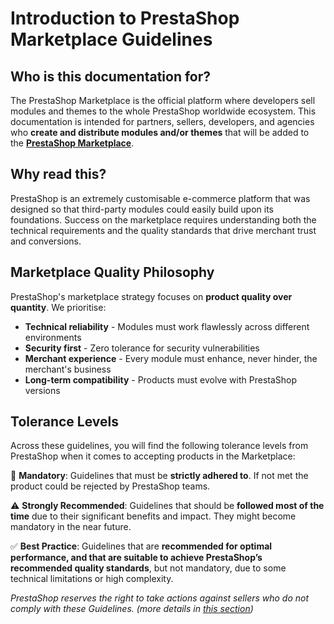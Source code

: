 # Introduction to PrestaShop Marketplace Guidelines

## Who is this documentation for?

The PrestaShop Marketplace is the official platform where developers sell modules and themes to the whole PrestaShop worldwide ecosystem. This documentation is intended for partners, sellers, developers, and agencies who **create and distribute modules and/or themes** that will be added to the [**PrestaShop Marketplace**](https://addons.prestashop.com/en/).

## **Why read this?**

PrestaShop is an extremely customisable e-commerce platform that was designed so that third-party modules could easily build upon its foundations. Success on the marketplace requires understanding both the technical requirements and the quality standards that drive merchant trust and conversions.

## Marketplace Quality Philosophy

PrestaShop's marketplace strategy focuses on **product quality over quantity**. We prioritise:

- **Technical reliability** - Modules must work flawlessly across different environments
- **Security first** - Zero tolerance for security vulnerabilities
- **Merchant experience** - Every module must enhance, never hinder, the merchant's business
- **Long-term compatibility** - Products must evolve with PrestaShop versions

## **Tolerance Levels**

Across these guidelines, you will find the following tolerance levels from PrestaShop when it comes to accepting products in the Marketplace:

🚨 **Mandatory**: Guidelines that must be **strictly adhered to**. If not met the product could be rejected by PrestaShop teams.

⚠️ **Strongly Recommended**: Guidelines that should be **followed most of the time** due to their significant benefits and impact. They might become mandatory in the near future.

✅ **Best Practice**: Guidelines that are **recommended for optimal performance, and that are suitable to achieve PrestaShop’s recommended quality standards**, but not mandatory, due to some technical limitations or high complexity.

*PrestaShop reserves the right to take actions against sellers who do not comply with these Guidelines. (more details in [this section](/6-legal-and-compliance))*
